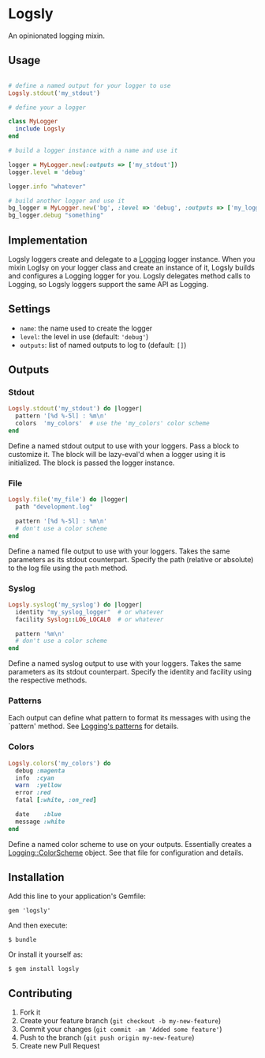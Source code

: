 # Logsly

An opinionated logging mixin.

## Usage

```ruby

# define a named output for your logger to use
Logsly.stdout('my_stdout')

# define your a logger

class MyLogger
  include Logsly
end

# build a logger instance with a name and use it

logger = MyLogger.new(:outputs => ['my_stdout'])
logger.level = 'debug'

logger.info "whatever"

# build another logger and use it
bg_logger = MyLogger.new('bg', :level => 'debug', :outputs => ['my_logger_stdout'])
bg_logger.debug "something"
```

## Implementation

Logsly loggers create and delegate to a [Logging](https://github.com/TwP/logging) logger instance.  When you mixin Loglsy on your logger class and create an instance of it, Logsly builds and configures a Logging logger for you.  Logsly delegates method calls to Logging, so Logsly loggers support the same API as Logging.

## Settings

* `name`: the name used to create the logger
* `level`: the level in use (default: `'debug'`)
* `outputs`: list of named outputs to log to (default: `[]`)

## Outputs

### Stdout

```ruby
Logsly.stdout('my_stdout') do |logger|
  pattern '[%d %-5l] : %m\n'
  colors  'my_colors'  # use the 'my_colors' color scheme
end
```

Define a named stdout output to use with your loggers.  Pass a block to customize it.  The block will be lazy-eval'd when a logger using it is initialized.  The block is passed the logger instance.

### File

```ruby
Logsly.file('my_file') do |logger|
  path "development.log"

  pattern '[%d %-5l] : %m\n'
  # don't use a color scheme
end
```

Define a named file output to use with your loggers.  Takes the same parameters as its stdout counterpart.  Specify the path (relative or absolute) to the log file using the `path` method.

### Syslog

```ruby
Logsly.syslog('my_syslog') do |logger|
  identity "my_syslog_logger"  # or whatever
  facility Syslog::LOG_LOCAL0  # or whatever

  pattern '%m\n'
  # don't use a color scheme
end
```

Define a named syslog output to use with your loggers.  Takes the same parameters as its stdout counterpart.  Specify the identity and facility using the respective methods.

### Patterns

Each output can define what pattern to format its messages with using the `pattern' method.  See [Logging's patterns](https://github.com/TwP/logging/blob/master/lib/logging/layouts/pattern.rb) for details.

### Colors

```ruby
Logsly.colors('my_colors') do
  debug :magenta
  info  :cyan
  warn  :yellow
  error :red
  fatal [:white, :on_red]

  date    :blue
  message :white
end
```

Define a named color scheme to use on your outputs.  Essentially creates a [Logging::ColorScheme](https://github.com/TwP/logging/blob/master/lib/logging/color_scheme.rb) object.  See that file for configuration and details.

## Installation

Add this line to your application's Gemfile:

    gem 'logsly'

And then execute:

    $ bundle

Or install it yourself as:

    $ gem install logsly

## Contributing

1. Fork it
2. Create your feature branch (`git checkout -b my-new-feature`)
3. Commit your changes (`git commit -am 'Added some feature'`)
4. Push to the branch (`git push origin my-new-feature`)
5. Create new Pull Request
